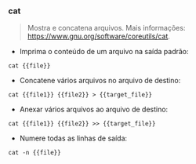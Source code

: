 ### cat

> Mostra e concatena arquivos.
> Mais informações: <https://www.gnu.org/software/coreutils/cat>.

- Imprima o conteúdo de um arquivo na saída padrão:

`cat {{file}}`

- Concatene vários arquivos no arquivo de destino:

`cat {{file1}} {{file2}} > {{target_file}}`

- Anexar vários arquivos ao arquivo de destino:

`cat {{file1}} {{file2}} >> {{target_file}}`

- Numere todas as linhas de saída:

`cat -n {{file}}`
